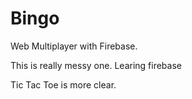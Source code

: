 
# Bingo

Web Multiplayer with Firebase.

This is really messy one. Learing firebase

Tic Tac Toe is more clear.